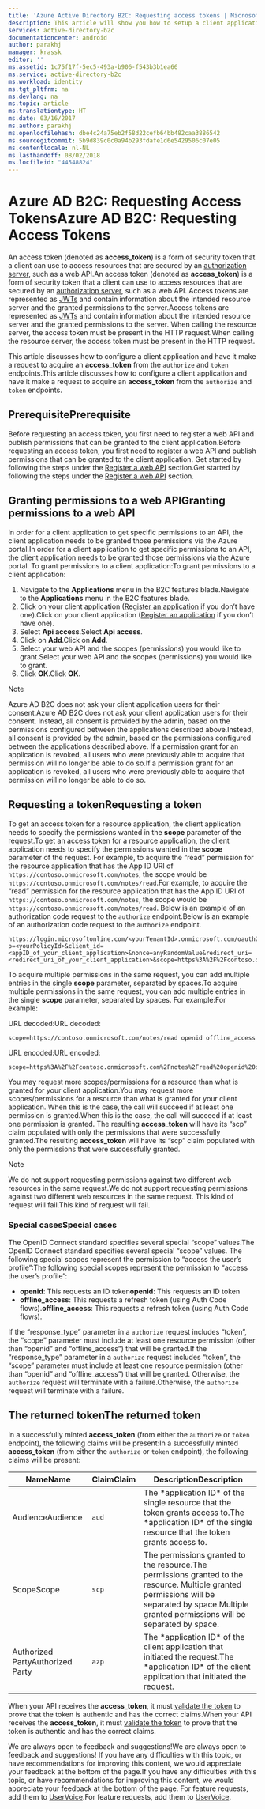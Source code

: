```yaml
---
title: 'Azure Active Directory B2C: Requesting access tokens | Microsoft Docs'
description: This article will show you how to setup a client application and acquire an access token.
services: active-directory-b2c
documentationcenter: android
author: parakhj
manager: krassk
editor: ''
ms.assetid: 1c75f17f-5ec5-493a-b906-f543b3b1ea66
ms.service: active-directory-b2c
ms.workload: identity
ms.tgt_pltfrm: na
ms.devlang: na
ms.topic: article
ms.translationtype: HT
ms.date: 03/16/2017
ms.author: parakhj
ms.openlocfilehash: dbe4c24a75eb2f58d22cefb64bb482caa3886542
ms.sourcegitcommit: 5b9d839c0c0a94b293fdafe1d6e5429506c07e05
ms.contentlocale: nl-NL
ms.lasthandoff: 08/02/2018
ms.locfileid: "44548824"
---
```

# <a name="azure-ad-b2c-requesting-access-tokens"></a><span data-ttu-id="4c52d-103">Azure AD B2C: Requesting Access Tokens</span><span class="sxs-lookup"><span data-stu-id="4c52d-103">Azure AD B2C: Requesting Access Tokens</span></span>


<span data-ttu-id="4c52d-104">An access token (denoted as **access\_token**) is a form of security token that a client can use to access resources that are secured by an [authorization server](https://docs.microsoft.com/azure/active-directory-b2c/active-directory-b2c-reference-protocols#the-basics), such as a web API.</span><span class="sxs-lookup"><span data-stu-id="4c52d-104">An access token (denoted as **access\_token**) is a form of security token that a client can use to access resources that are secured by an [authorization server](https://docs.microsoft.com/azure/active-directory-b2c/active-directory-b2c-reference-protocols#the-basics), such as a web API.</span></span> <span data-ttu-id="4c52d-105">Access tokens are represented as [JWTs](https://docs.microsoft.com/azure/active-directory-b2c/active-directory-b2c-reference-tokens#types-of-tokens) and contain information about the intended resource server and the granted permissions to the server.</span><span class="sxs-lookup"><span data-stu-id="4c52d-105">Access tokens are represented as [JWTs](https://docs.microsoft.com/azure/active-directory-b2c/active-directory-b2c-reference-tokens#types-of-tokens) and contain information about the intended resource server and the granted permissions to the server.</span></span> <span data-ttu-id="4c52d-106">When calling the resource server, the access token must be present in the HTTP request.</span><span class="sxs-lookup"><span data-stu-id="4c52d-106">When calling the resource server, the access token must be present in the HTTP request.</span></span>

<span data-ttu-id="4c52d-107">This article discusses how to configure a client application and have it make a request to acquire an **access\_token** from the `authorize` and `token` endpoints.</span><span class="sxs-lookup"><span data-stu-id="4c52d-107">This article discusses how to configure a client application and have it make a request to acquire an **access\_token** from the `authorize` and `token` endpoints.</span></span>

## <a name="prerequisite"></a><span data-ttu-id="4c52d-108">Prerequisite</span><span class="sxs-lookup"><span data-stu-id="4c52d-108">Prerequisite</span></span>

<span data-ttu-id="4c52d-109">Before requesting an access token, you first need to register a web API and publish permissions that can be granted to the client application.</span><span class="sxs-lookup"><span data-stu-id="4c52d-109">Before requesting an access token, you first need to register a web API and publish permissions that can be granted to the client application.</span></span> <span data-ttu-id="4c52d-110">Get started by following the steps under the [Register a web API](active-directory-b2c-app-registration.md) section.</span><span class="sxs-lookup"><span data-stu-id="4c52d-110">Get started by following the steps under the [Register a web API](active-directory-b2c-app-registration.md) section.</span></span>

## <a name="granting-permissions-to-a-web-api"></a><span data-ttu-id="4c52d-111">Granting permissions to a web API</span><span class="sxs-lookup"><span data-stu-id="4c52d-111">Granting permissions to a web API</span></span>

<span data-ttu-id="4c52d-112">In order for a client application to get specific permissions to an API, the client application needs to be granted those permissions via the Azure portal.</span><span class="sxs-lookup"><span data-stu-id="4c52d-112">In order for a client application to get specific permissions to an API, the client application needs to be granted those permissions via the Azure portal.</span></span> <span data-ttu-id="4c52d-113">To grant permissions to a client application:</span><span class="sxs-lookup"><span data-stu-id="4c52d-113">To grant permissions to a client application:</span></span>

1. <span data-ttu-id="4c52d-114">Navigate to the **Applications** menu in the B2C features blade.</span><span class="sxs-lookup"><span data-stu-id="4c52d-114">Navigate to the **Applications** menu in the B2C features blade.</span></span>
2. <span data-ttu-id="4c52d-115">Click on your client application ([Register an application](active-directory-b2c-app-registration.md) if you don’t have one).</span><span class="sxs-lookup"><span data-stu-id="4c52d-115">Click on your client application ([Register an application](active-directory-b2c-app-registration.md) if you don’t have one).</span></span>
3. <span data-ttu-id="4c52d-116">Select **Api access**.</span><span class="sxs-lookup"><span data-stu-id="4c52d-116">Select **Api access**.</span></span>
4. <span data-ttu-id="4c52d-117">Click on **Add**.</span><span class="sxs-lookup"><span data-stu-id="4c52d-117">Click on **Add**.</span></span>
5. <span data-ttu-id="4c52d-118">Select your web API and the scopes (permissions) you would like to grant.</span><span class="sxs-lookup"><span data-stu-id="4c52d-118">Select your web API and the scopes (permissions) you would like to grant.</span></span>
6. <span data-ttu-id="4c52d-119">Click **OK**.</span><span class="sxs-lookup"><span data-stu-id="4c52d-119">Click **OK**.</span></span>

> [!NOTE]
> <span data-ttu-id="4c52d-120">Azure AD B2C does not ask your client application users for their consent.</span><span class="sxs-lookup"><span data-stu-id="4c52d-120">Azure AD B2C does not ask your client application users for their consent.</span></span> <span data-ttu-id="4c52d-121">Instead, all consent is provided by the admin, based on the permissions configured between the applications described above.</span><span class="sxs-lookup"><span data-stu-id="4c52d-121">Instead, all consent is provided by the admin, based on the permissions configured between the applications described above.</span></span> <span data-ttu-id="4c52d-122">If a permission grant for an application is revoked, all users who were previously able to acquire that permission will no longer be able to do so.</span><span class="sxs-lookup"><span data-stu-id="4c52d-122">If a permission grant for an application is revoked, all users who were previously able to acquire that permission will no longer be able to do so.</span></span>

## <a name="requesting-a-token"></a><span data-ttu-id="4c52d-123">Requesting a token</span><span class="sxs-lookup"><span data-stu-id="4c52d-123">Requesting a token</span></span>

<span data-ttu-id="4c52d-124">To get an access token for a resource application, the client application needs to specify the permissions wanted in the **scope** parameter of the request.</span><span class="sxs-lookup"><span data-stu-id="4c52d-124">To get an access token for a resource application, the client application needs to specify the permissions wanted in the **scope** parameter of the request.</span></span> <span data-ttu-id="4c52d-125">For example, to acquire the “read” permission for the resource application that has the App ID URI of `https://contoso.onmicrosoft.com/notes`, the scope would be `https://contoso.onmicrosoft.com/notes/read`.</span><span class="sxs-lookup"><span data-stu-id="4c52d-125">For example, to acquire the “read” permission for the resource application that has the App ID URI of `https://contoso.onmicrosoft.com/notes`, the scope would be `https://contoso.onmicrosoft.com/notes/read`.</span></span> <span data-ttu-id="4c52d-126">Below is an example of an authorization code request to the `authorize` endpoint.</span><span class="sxs-lookup"><span data-stu-id="4c52d-126">Below is an example of an authorization code request to the `authorize` endpoint.</span></span>

```
https://login.microsoftonline.com/<yourTenantId>.onmicrosoft.com/oauth2/v2.0/authorize?p=<yourPolicyId>&client_id=<appID_of_your_client_application>&nonce=anyRandomValue&redirect_uri=<redirect_uri_of_your_client_application>&scope=https%3A%2F%2Fcontoso.onmicrosoft.com%2Fnotes%2Fread&response_type=code 
```

<span data-ttu-id="4c52d-127">To acquire multiple permissions in the same request, you can add multiple entries in the single **scope** parameter, separated by spaces.</span><span class="sxs-lookup"><span data-stu-id="4c52d-127">To acquire multiple permissions in the same request, you can add multiple entries in the single **scope** parameter, separated by spaces.</span></span> <span data-ttu-id="4c52d-128">For example:</span><span class="sxs-lookup"><span data-stu-id="4c52d-128">For example:</span></span>

<span data-ttu-id="4c52d-129">URL decoded:</span><span class="sxs-lookup"><span data-stu-id="4c52d-129">URL decoded:</span></span>

```
scope=https://contoso.onmicrosoft.com/notes/read openid offline_access
```

<span data-ttu-id="4c52d-130">URL encoded:</span><span class="sxs-lookup"><span data-stu-id="4c52d-130">URL encoded:</span></span>

```
scope=https%3A%2F%2Fcontoso.onmicrosoft.com%2Fnotes%2Fread%20openid%20offline_access
```

<span data-ttu-id="4c52d-131">You may request more scopes/permissions for a resource than what is granted for your client application.</span><span class="sxs-lookup"><span data-stu-id="4c52d-131">You may request more scopes/permissions for a resource than what is granted for your client application.</span></span> <span data-ttu-id="4c52d-132">When this is the case, the call will succeed if at least one permission is granted.</span><span class="sxs-lookup"><span data-stu-id="4c52d-132">When this is the case, the call will succeed if at least one permission is granted.</span></span> <span data-ttu-id="4c52d-133">The resulting **access\_token** will have its “scp” claim populated with only the permissions that were successfully granted.</span><span class="sxs-lookup"><span data-stu-id="4c52d-133">The resulting **access\_token** will have its “scp” claim populated with only the permissions that were successfully granted.</span></span>

> [!NOTE] 
> <span data-ttu-id="4c52d-134">We do not support requesting permissions against two different web resources in the same request.</span><span class="sxs-lookup"><span data-stu-id="4c52d-134">We do not support requesting permissions against two different web resources in the same request.</span></span> <span data-ttu-id="4c52d-135">This kind of request will fail.</span><span class="sxs-lookup"><span data-stu-id="4c52d-135">This kind of request will fail.</span></span>

### <a name="special-cases"></a><span data-ttu-id="4c52d-136">Special cases</span><span class="sxs-lookup"><span data-stu-id="4c52d-136">Special cases</span></span>

<span data-ttu-id="4c52d-137">The OpenID Connect standard specifies several special “scope” values.</span><span class="sxs-lookup"><span data-stu-id="4c52d-137">The OpenID Connect standard specifies several special “scope” values.</span></span> <span data-ttu-id="4c52d-138">The following special scopes represent the permission to “access the user’s profile”:</span><span class="sxs-lookup"><span data-stu-id="4c52d-138">The following special scopes represent the permission to “access the user’s profile”:</span></span>

* <span data-ttu-id="4c52d-139">**openid**: This requests an ID token</span><span class="sxs-lookup"><span data-stu-id="4c52d-139">**openid**: This requests an ID token</span></span>
* <span data-ttu-id="4c52d-140">**offline\_access**: This requests a refresh token (using Auth Code flows).</span><span class="sxs-lookup"><span data-stu-id="4c52d-140">**offline\_access**: This requests a refresh token (using Auth Code flows).</span></span>

<span data-ttu-id="4c52d-141">If the “response\_type” parameter in a `authorize` request includes “token”, the “scope” parameter must include at least one resource permission (other than “openid” and “offline\_access”) that will be granted.</span><span class="sxs-lookup"><span data-stu-id="4c52d-141">If the “response\_type” parameter in a `authorize` request includes “token”, the “scope” parameter must include at least one resource permission (other than “openid” and “offline\_access”) that will be granted.</span></span> <span data-ttu-id="4c52d-142">Otherwise, the `authorize` request will terminate with a failure.</span><span class="sxs-lookup"><span data-stu-id="4c52d-142">Otherwise, the `authorize` request will terminate with a failure.</span></span>

## <a name="the-returned-token"></a><span data-ttu-id="4c52d-143">The returned token</span><span class="sxs-lookup"><span data-stu-id="4c52d-143">The returned token</span></span>

<span data-ttu-id="4c52d-144">In a successfully minted **access\_token** (from either the `authorize` or `token` endpoint), the following claims will be present:</span><span class="sxs-lookup"><span data-stu-id="4c52d-144">In a successfully minted **access\_token** (from either the `authorize` or `token` endpoint), the following claims will be present:</span></span>

| <span data-ttu-id="4c52d-145">Name</span><span class="sxs-lookup"><span data-stu-id="4c52d-145">Name</span></span> | <span data-ttu-id="4c52d-146">Claim</span><span class="sxs-lookup"><span data-stu-id="4c52d-146">Claim</span></span> | <span data-ttu-id="4c52d-147">Description</span><span class="sxs-lookup"><span data-stu-id="4c52d-147">Description</span></span> |
| --- | --- | --- |
|<span data-ttu-id="4c52d-148">Audience</span><span class="sxs-lookup"><span data-stu-id="4c52d-148">Audience</span></span> |`aud` |<span data-ttu-id="4c52d-149">The \*application ID\* of the single resource that the token grants access to.</span><span class="sxs-lookup"><span data-stu-id="4c52d-149">The \*application ID\* of the single resource that the token grants access to.</span></span> |
|<span data-ttu-id="4c52d-150">Scope</span><span class="sxs-lookup"><span data-stu-id="4c52d-150">Scope</span></span> |`scp` |<span data-ttu-id="4c52d-151">The permissions granted to the resource.</span><span class="sxs-lookup"><span data-stu-id="4c52d-151">The permissions granted to the resource.</span></span> <span data-ttu-id="4c52d-152">Multiple granted permissions will be separated by space.</span><span class="sxs-lookup"><span data-stu-id="4c52d-152">Multiple granted permissions will be separated by space.</span></span> |
|<span data-ttu-id="4c52d-153">Authorized Party</span><span class="sxs-lookup"><span data-stu-id="4c52d-153">Authorized Party</span></span> |`azp` |<span data-ttu-id="4c52d-154">The \*application ID\* of the client application that initiated the request.</span><span class="sxs-lookup"><span data-stu-id="4c52d-154">The \*application ID\* of the client application that initiated the request.</span></span> |

<span data-ttu-id="4c52d-155">When your API receives the **access\_token**, it must [validate the token](active-directory-b2c-reference-tokens.md) to prove that the token is authentic and has the correct claims.</span><span class="sxs-lookup"><span data-stu-id="4c52d-155">When your API receives the **access\_token**, it must [validate the token](active-directory-b2c-reference-tokens.md) to prove that the token is authentic and has the correct claims.</span></span>

<span data-ttu-id="4c52d-156">We are always open to feedback and suggestions!</span><span class="sxs-lookup"><span data-stu-id="4c52d-156">We are always open to feedback and suggestions!</span></span> <span data-ttu-id="4c52d-157">If you have any difficulties with this topic, or have recommendations for improving this content, we would appreciate your feedback at the bottom of the page.</span><span class="sxs-lookup"><span data-stu-id="4c52d-157">If you have any difficulties with this topic, or have recommendations for improving this content, we would appreciate your feedback at the bottom of the page.</span></span> <span data-ttu-id="4c52d-158">For feature requests, add them to [UserVoice](https://feedback.azure.com/forums/169401-azure-active-directory/category/160596-b2c).</span><span class="sxs-lookup"><span data-stu-id="4c52d-158">For feature requests, add them to [UserVoice](https://feedback.azure.com/forums/169401-azure-active-directory/category/160596-b2c).</span></span>
